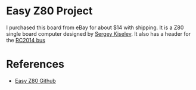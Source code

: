 # Easy Z80 Project

I purchased this board from eBay for about $14 with shipping. 
It is a Z80 single board computer designed by [Sergey Kiselev](https://github.com/skiselev/easy_z80).
It also has a header for the [RC2014 bus](https://smallcomputercentral.com/rc2014-bus/specification-rc2014-bus)

# References

* [Easy Z80 Github](https://github.com/skiselev/easy_z80)

